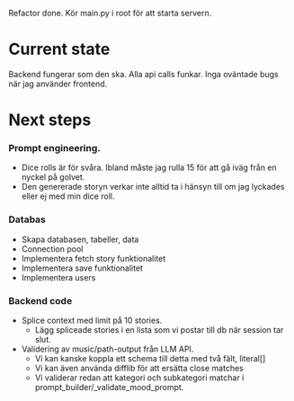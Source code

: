 Refactor done.
Kör main.py i root för att starta servern.

# Current state
Backend fungerar som den ska.
Alla api calls funkar. Inga oväntade bugs när jag använder frontend.

# Next steps
### Prompt engineering.
- Dice rolls är för svåra. Ibland måste jag rulla 15 för att gå iväg från en nyckel på golvet.
- Den genererade storyn verkar inte alltid ta i hänsyn till om jag lyckades eller ej med min dice roll. 

### Databas
- Skapa databasen, tabeller, data
- Connection pool
- Implementera fetch story funktionalitet
- Implementera save funktionalitet
- Implementera users

### Backend code
- Splice context med limit på 10 stories.
    - Lägg spliceade stories i en lista som vi postar till db när session tar slut.
- Validering av music/path-output från LLM API.
    - Vi kan kanske koppla ett schema till detta med två fält, literal[]
    - Vi kan även använda difflib för att ersätta close matches
    - Vi validerar redan att kategori och subkategori matchar i prompt_builder/_validate_mood_prompt.
